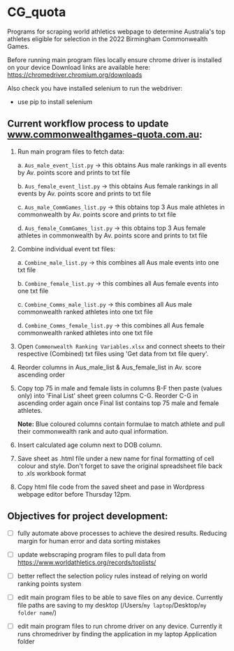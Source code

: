 # CG_quota
Programs for scraping world athletics webpage to determine Australia's top athletes eligible for selection in the 2022 Birmingham Commonwealth Games. 

Before running main program files locally ensure chrome driver is installed on your device
Download links are available here: https://chromedriver.chromium.org/downloads

Also check you have installed selenium to run the webdriver:
- use pip to install selenium 

## Current workflow process to update www.commonwealthgames-quota.com.au:
  1. Run main program files to fetch data:
      
      a. `Aus_male_event_list.py` -> this obtains Aus male rankings in all events by Av. points score and prints to txt file
      
      b. `Aus_female_event_list.py` -> this obtains Aus female rankings in all events by Av. points score and prints to txt file
      
      c. `Aus_male_CommGames_list.py` -> this obtains top 3 Aus male athletes in commonwealth by Av. points score and prints to txt file
      
      d. `Aus_female_CommGames_list.py` -> this obtains top 3 Aus female athletes in commonwealth by Av. points score and prints to txt file
  2. Combine individual event txt files:
      
      a. `Combine_male_list.py` -> this combines all Aus male events into one txt file
      
      b. `Combine_female_list.py` -> this combines all Aus female events into one txt file
      
      c. `Combine_Comms_male_list.py` -> this combines all Aus male commonwealth ranked athletes into one txt file
      
      d. `Combine_Comms_female_list.py` -> this combines all Aus female commonwealth ranked athletes into one txt file
  3. Open `Commonwealth Ranking Variables.xlsx` and connect sheets to their respective (Combined) txt files using 'Get data from txt file query'.
  4. Reorder columns in Aus_male_list & Aus_female_list in Av. score ascending order
  5. Copy top 75 in male and female lists in columns B-F then paste (values only) into 'Final List' sheet green columns C-G. Reorder C-G in ascending order again once Final list contains top 75 male and female athletes. 
      
      **Note:** Blue coloured columns contain formulae to match athlete and pull their commonwealth rank and auto qual information. 
  6. Insert calculated age column next to DOB column.
  4. Save sheet as .html file under a new name for final formatting of cell colour and style. Don't forget to save the original spreadsheet file back to .xls workbook format
  5. Copy html file code from the saved sheet and pase in Wordpress webpage editor before Thursday 12pm.  


## Objectives for project development:
  - [ ] fully automate above processes to achieve the desired results. Reducing margin for human error and data sorting mistakes
  - [ ] update webscraping program files to pull data from https://www.worldathletics.org/records/toplists/ 
  - [ ] better reflect the selection policy rules instead of relying on world ranking points system 
  - [ ] edit main program files to be able to save files on any device. Currently file paths are saving to my desktop (/Users/`my laptop`/Desktop/`my folder name`/)
  - [ ] edit main program files to run chrome driver on any device. Currently it runs chromedriver by finding the application in my laptop Application folder 

